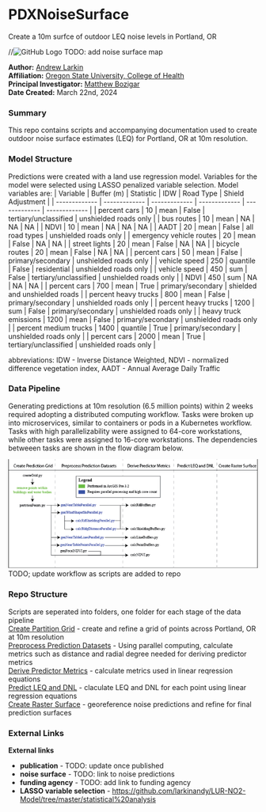 # PDXNoiseSurface
 Create a 10m surfce of outdoor LEQ noise levels in Portland, OR

//![GitHub Logo](./noise_map.png)
TODO: add noise surface map

**Author:** [Andrew Larkin](https://www.linkedin.com/in/andrew-larkin-525ba3b5/) <br>
**Affiliation:** [Oregon State University, College of Health](https://health.oregonstate.edu/) <br>
**Principal Investigator:** [Matthew Bozigar](https://health.oregonstate.edu/directory/matthew-bozigar) <br>
**Date Created:** March 22nd, 2024

### Summary ###
This repo contains scripts and accompanying documentation used to create outdoor noise surface estimates (LEQ) for Portland, OR at 10m resolution.

### Model Structure ###
Predictions were created with a land use regression model.  Variables for the model were selected using LASSO penalized variable selection. Model variables are:
| Variable  | Buffer (m) | Statistic | IDW | Road Type  | Shield Adjustment  | 
| ------------- | ------------- | ------------- | ------------- | ------------- | ------------- |
| percent cars  | 10  | mean  | False  | tertiary/unclassified  | unshielded roads only  |
| bus routes  | 10  | mean  | NA  | NA  | NA  |
| NDVI  | 10  | mean  | NA  | NA  | NA  |
| AADT  | 20  | mean  | False  | all road types  | unshielded roads only  |
| emergency vehicle routes  | 20  | mean  | False  | NA  | NA  |
| street lights  | 20  | mean  | False  | NA  | NA  |
| bicycle routes | 20  | mean  | False  | NA  | NA  |
| percent cars | 50  | mean  | False  | primary/secondary  | unshielded roads only  |
| vehicle speed | 250  | quantile  | False  | residential  | unshielded roads only  |
| vehicle speed  | 450  | sum  | False  | tertiary/unclassified | unshielded roads only  |
| NDVI  | 450  | sum  | NA  | NA | NA  |
| percent cars | 700  | mean  | True  | primary/secondary  | shielded and unshielded roads  |
| percent heavy trucks | 800  | mean  | False  | primary/secondary  | unshielded roads only  |
| percent heavy trucks | 1200  | sum  | False  | primary/secondary  | unshielded roads only  |
| heavy truck emissions | 1200  | mean  | False  | primary/secondary  | unshielded roads only  |
| percent medium trucks  | 1400  | quantile  | True  | primary/secondary | unshielded roads only  |
| percent cars | 2000  | mean  | True  | tertiary/unclassified  | unshielded roads only  |

abbreviations: IDW - Inverse Distance Weighted, NDVI - normalized difference vegetation index, AADT - Annual Average Daily Traffic 

### Data Pipeline ###
Generating predictions at 10m resolution (6.5 million points) within 2 weeks required adopting a distributed computing workflow.  Tasks were broken up into microservices, similar to containers or pods in a Kubernetes workflow.  Tasks with high parallelizability were assigned to 64-core workstations, while other tasks were assigned to 16-core workstations.  The dependencies betweeen tasks are shown in the flow diagram below.

![GitHub Logo](./images/1x/workflow.png)
TODO; update workflow as scripts are added to repo

### Repo Structure ###
Scripts are seperated into folders, one folder for each stage of the data pipeline <br>
[Create Partition Grid](https://github.com/larkinandy/PDXNoiseSurface/tree/main/CreatePredictionGrid) - create and refine a grid of points across Portland, OR at 10m resolution <br>
[Preprocess Prediction Datasets](https://github.com/larkinandy/PDXNoiseSurface/tree/main/PreprocessPredictionDatasets) - Using parallel computing, calculate metrics such as distance and radial degree needed for deriving predictor metrics <br>
[Derive Predictor Metrics](https://github.com/larkinandy/PDXNoiseSurface/tree/main/DerivePredictorMetrics) - calculate metrics used in linear reqression equations <br>
[Predict LEQ and DNL](https://github.com/larkinandy/PDXNoiseSurface/tree/main/PredictLEQAndDNL) - claculate LEQ and DNL for each point using linear regression equations <br>
[Create Raster Surface](https://github.com/larkinandy/PDXNoiseSurface/tree/main/CreateRasterSurface) - georeference noise predictions and refine for final prediction surfaces

### External Links ###
**External links**
- **publication** - TODO: update once published
- **noise surface** - TODO: link to noise predictions
- **funding agency** - TODO: add link to funding agency
- **LASSO variable selection** - https://github.com/larkinandy/LUR-NO2-Model/tree/master/statistical%20analysis
